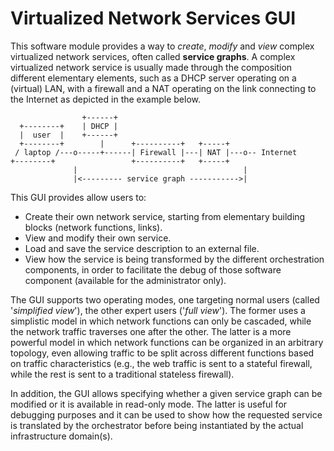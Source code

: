 # Virtualized Network Services GUI

This software module provides a way to _create_, _modify_ and _view_ complex virtualized network services, often called **service graphs**. 
A complex virtualized network service is usually made through the composition different elementary elements, such as a DHCP server operating on a (virtual) LAN, with a firewall and a NAT operating on the link connecting to the Internet as depicted in the example below.

                    +------+
      +--------+    | DHCP |
      |  user  |    +------+
      +--------+        |      +----------+   +-----+
     / laptop /---o-----+------| Firewall |---| NAT |---o-- Internet
    +--------+                 +----------+   +-----+
                  |                                     |
                  |<--------- service graph ----------->|

This GUI provides allow users to:
* Create their own network service, starting from elementary building blocks (network functions, links).
* View and modify their own service.
* Load and save the service description to an external file.
* View how the service is being transformed by the different orchestration components, in order to facilitate the debug of those software component (available for the administrator only).

The GUI supports two operating modes, one targeting normal users (called '_simplified view_'), the other expert users ('_full view_'). The former uses a simplistic model in which network functions can only be cascaded, while the network traffic traverses one after the other. The latter is a more powerful model in which network functions can be organized in an arbitrary topology, even allowing traffic to be split across different functions based on traffic characteristics (e.g., the web traffic is sent to a stateful firewall, while the rest is sent to a traditional stateless firewall).

In addition, the GUI allows specifying whether a given service graph can be modified  or it is available in read-only mode. The latter is useful for debugging purposes and it can be used to show how the requested service is translated by the orchestrator before being instantiated by the actual infrastructure domain(s). 
